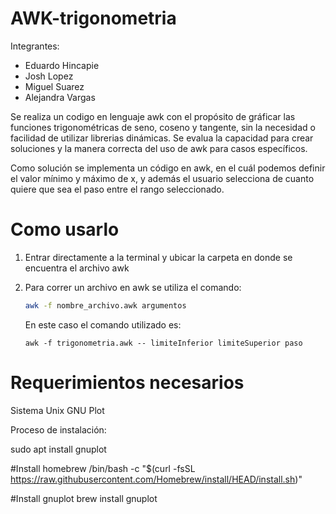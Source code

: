 # AWK-trigonometria

Integrantes:

- Eduardo Hincapie 
- Josh Lopez 
- Miguel Suarez 
- Alejandra Vargas

Se realiza un codigo en lenguaje awk con el propósito de gráficar las funciones trigonométricas de seno, coseno y tangente, sin la necesidad o facilidad de utilizar librerias dinámicas. Se evalua la capacidad para crear soluciones y la manera correcta del uso de awk para casos específicos.

Como solución se implementa un código en awk, en el cuál podemos definir el valor mínimo y máximo de x, y además el usuario selecciona de cuanto quiere que sea el paso entre el rango seleccionado.

# Como usarlo

1. Entrar directamente a la terminal y ubicar la carpeta en donde se encuentra el archivo awk
2. Para correr un archivo en awk se utiliza el comando:
   
    ```sh
    awk -f nombre_archivo.awk argumentos
    ```
    
   En este caso el comando utilizado es:
   
   ```
   awk -f trigonometria.awk -- limiteInferior limiteSuperior paso
   ```

# Requerimientos necesarios

Sistema Unix 
GNU Plot

Proceso de instalación: 

sudo apt install gnuplot

#Install homebrew
/bin/bash -c "$(curl -fsSL https://raw.githubusercontent.com/Homebrew/install/HEAD/install.sh)"

#Install gnuplot
brew install gnuplot
